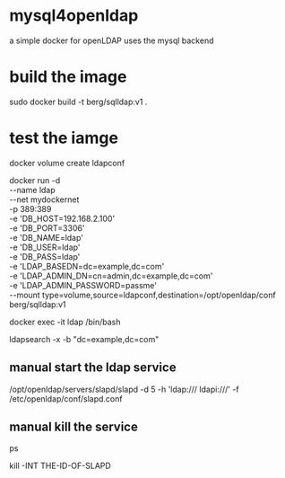 # mysql4openldap
a simple docker for openLDAP uses the mysql backend

# build the image
sudo docker build -t berg/sqlldap:v1 .  

# test the iamge
docker volume create ldapconf

docker run -d \
        --name ldap         \
        --net mydockernet \
        -p 389:389            \
        -e 'DB_HOST=192.168.2.100'   \
        -e 'DB_PORT=3306'       \
        -e 'DB_NAME=ldap'   \
        -e 'DB_USER=ldap' \
        -e 'DB_PASS=ldap' \
        -e 'LDAP_BASEDN=dc=example,dc=com' \
        -e 'LDAP_ADMIN_DN=cn=admin,dc=example,dc=com' \
        -e 'LDAP_ADMIN_PASSWORD=passme' \
        --mount type=volume,source=ldapconf,destination=/opt/openldap/conf \
        berg/sqlldap:v1

docker exec -it ldap /bin/bash

ldapsearch -x -b "dc=example,dc=com"

## manual start the ldap service
/opt/openldap/servers/slapd/slapd -d 5 -h 'ldap:/// ldapi:///' -f /etc/openldap/conf/slapd.conf

## manual kill the service
ps

kill -INT THE-ID-OF-SLAPD
